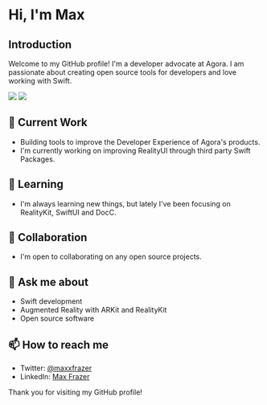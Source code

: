 # Hi, I'm Max

## Introduction

Welcome to my GitHub profile! I'm a developer advocate at Agora. I am passionate about creating open source tools for developers and love working with Swift.

<picture>
<source 
  srcset="https://github-readme-stats.vercel.app/api?username=maxxfrazer&show_icons=true&theme=dark"
  media="(prefers-color-scheme: dark)"
/>
<source
  srcset="https://github-readme-stats.vercel.app/api?username=maxxfrazer&show_icons=true"
  media="(prefers-color-scheme: light), (prefers-color-scheme: no-preference)"
/>
<img src="https://github-readme-stats.vercel.app/api/top-langs?username=maxxfrazer&show_icons=true" />
</picture>
<picture>
<source 
  srcset="https://github-readme-stats.vercel.app/api/top-langs?username=maxxfrazer&show_icons=true&theme=dark&layout=compact"
  media="(prefers-color-scheme: dark)"
/>
<source
  srcset="https://github-readme-stats.vercel.app/api/top-langs?username=maxxfrazer&show_icons=true&layout=compact"
  media="(prefers-color-scheme: light), (prefers-color-scheme: no-preference)"
/>
<img src="https://github-readme-stats.vercel.app/api/top-langs?username=maxxfrazer&show_icons=true&layout=compact" />
</picture>

## 🔭 Current Work

- Building tools to improve the Developer Experience of Agora's products.
- I'm currently working on improving RealityUI through third party Swift Packages.

## 🌱 Learning

- I'm always learning new things, but lately I've been focusing on RealityKit, SwiftUI and DocC.

## 👯 Collaboration

- I'm open to collaborating on any open source projects.

## 💬 Ask me about

- Swift development
- Augmented Reality with ARKit and RealityKit
- Open source software

## 📫 How to reach me

- Twitter: [@maxxfrazer](https://twitter.com/maxxfrazer)
- LinkedIn: [Max Frazer](https://www.linkedin.com/in/maxxfrazer/)

Thank you for visiting my GitHub profile!

